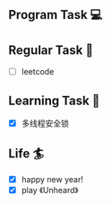 

## Program Task  💻

## Regular Task  🤡
- [ ] leetcode

## Learning Task 🎯
- [x] 多线程安全锁

## Life 🏄
- [x] happy new year!
- [x] play 《Unheard》